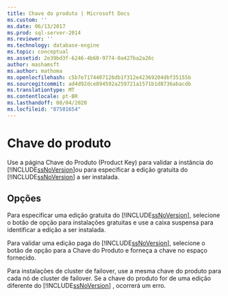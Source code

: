 ```yaml
---
title: Chave do produto | Microsoft Docs
ms.custom: ''
ms.date: 06/13/2017
ms.prod: sql-server-2014
ms.reviewer: ''
ms.technology: database-engine
ms.topic: conceptual
ms.assetid: 2e39bd3f-6246-4b60-9774-0a427ba2a26c
author: mashamsft
ms.author: mathoma
ms.openlocfilehash: c5b7e7174407126db1f312e42369204dbf35155b
ms.sourcegitcommit: ad4d92dce894592a259721a1571b1d8736abacdb
ms.translationtype: MT
ms.contentlocale: pt-BR
ms.lasthandoff: 08/04/2020
ms.locfileid: "87581654"
---
```

# <a name="product-key"></a>Chave do produto
  Use a página Chave do Produto (Product Key) para validar a instância do [!INCLUDE[ssNoVersion](../../includes/ssnoversion-md.md)]ou para especificar a edição gratuita do [!INCLUDE[ssNoVersion](../../includes/ssnoversion-md.md)] a ser instalada.  
  
## <a name="options"></a>Opções  
 Para especificar uma edição gratuita do [!INCLUDE[ssNoVersion](../../includes/ssnoversion-md.md)], selecione o botão de opção para instalações gratuitas e use a caixa suspensa para identificar a edição a ser instalada.  
  
 Para validar uma edição paga do [!INCLUDE[ssNoVersion](../../includes/ssnoversion-md.md)], selecione o botão de opção para a Chave do Produto e forneça a chave no espaço fornecido.  
  
 Para instalações de cluster de failover, use a mesma chave do produto para cada nó de cluster de failover. Se a chave do produto for de uma edição diferente do [!INCLUDE[ssNoVersion](../../includes/ssnoversion-md.md)] , ocorrerá um erro.  
  
  

